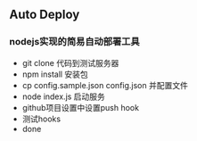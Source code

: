 ## Auto Deploy
### nodejs实现的简易自动部署工具

* git clone 代码到测试服务器
* npm install 安装包
* cp config.sample.json config.json 并配置文件
* node index.js 启动服务
* github项目设置中设置push hook
* 测试hooks
* done
